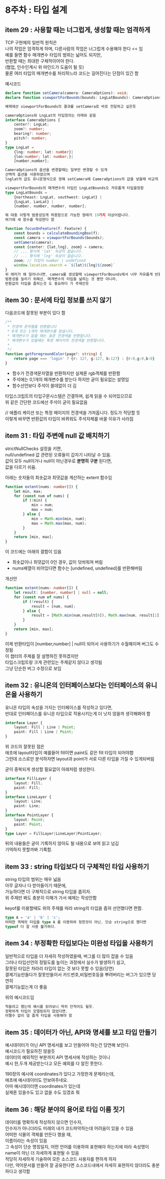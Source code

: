 # 8주차 : 타입 설계

## item 29 : 사용할 때는 너그럽게, 생성할 때는 엄격하게  
TCP 구현체의 일반적 원칙은  
나의 작업은 엄격하게 하며, 다른사람의 작업은 너그럽게 수용해야 한다 << 임  
예를 들면 함수 매개변수 타입의 범위는 넓어도 되지만,  
반환할 때는 최대한 구체적이어야 한다.  
(협업, 인수인계시 위 마인드가 도움이 될 듯)  
물론 여러 타입의 매개변수를 처리하느라 코드는 길어진다는 단점이 있긴 함  

예시코드  
```ts
declare function setCamera(camera: CameraOptions): void;
declare function viewportForBounds(bounds: LngLatBounds): CameraOptions;

예제에선 viewportForBounds의 결과를 setCamera로 바로 전달하고 싶은듯

cameraOptions와 LngLat의 타입정의는 아래와 같음  
interface CameraOptions {
    center?: LngLat;
    zoom?: number;
    bearing?: number;
    pitch?: number;
}
type LngLat = 
    {lng: number; lat: number}|
    {lon:number; lat: number;}|
    [number,number];

CameraOptions의 옵션을 변경할때는 일부만 변경할 수 있게  
선택적 옵션을 사용하였으며  
lnglat의 값도 유니온형식으로 정해 setCamera에 CameraOptions의 값을 넣을때 비교적 수월함  

viewportForBounds의 매개변수의 타입인 LngLatBounds도 자유롭게 타입을정함
type LngLatBounds = 
    {northeast: LngLat, southwest: LngLat} |
    {LngLat, LanLat} |
    [number, number, number, number];

뭐 대충 이렇게 범용성있게 허용함으로 가능한 형태가 19가지 이상이랍니다.  
여기에 새 함수를 작성한다 함  

function focusOnFeature(f: Feature) {
    const bounds = calculateBoundingBox(f);
    const camera = viewportForBounds(bounds);
    setCamera(camera);
    const {center: {lat,lng}, zoom} = camera;
    // ... 형식에 'lat' 속성이 없습니다.
    // ... 형식에 'lng' 속성이 없습니다.
    zoom; // 타입이 number | undefinnd
    window.location.search = `${lat}${lng}${zoom}`
}
위 에러가 왜 일어나나면, camera를 생성할때 viewportForBounds에서 너무 자유롭게 반환값이 도출되기때문에 에러가 남
범용성을 늘리기 위해선, 매개변수의 타입을 넓히는 것 뿐만 아니라,  
반환값의 타입을 좁히는것 도 중요하다 가 주제인듯  
```

## item 30 : 문서에 타입 정보를 쓰지 않기  
다음코드에 잘못된 부분이 있다 함
```ts
/**
 * 전경색 문자열을 반환합니다
 * 0개 또는 1개의 매개변수를 받습니다.
 * 매개변수가 없을 때는 표준 전경색을 반환합니다.
 * 매개변수가 있을때는 특정 페이지의 전경색을 반환합니다.
 * 
 */
function getForegroundColor(page?: string) {
    return page === 'login' ? {r: 127, g:127, b:127} : {r:0,g:0,b:0}
}
```
 - 함수가 전경색문자열을 반환하지만 실제론 rgb객체를 반환함  
 - 주석에는 0,1개의 매개변수를 받는다 하지만 굳이 필요없는 설명임  
 - 함수선언보다 주석이 쓸데없이 더 김  

타입스크립트의 타입구문시스템은 간결하며, 쉽게 읽을 수 되어있으므로  
위 같은 간단한 코드에선 주석이 굳이 필요없음

// 애플리 케이션 또는 특정 페이지의 전경색을 가져옵니다.
정도가 적당할 듯  
이렇게 바꾸면 반환값의 타입이 바뀌워도 주석자체를 바꿀 이유가 사라짐  

## item 31 : 타입 주변에 null 값 배치하기  
strictNullChecks 설정을 키면,  
null/undefined 값 관련된 오류들이 갑자기 나타날 수 있음.  
값이 모두 null이거나 null이 아닌경우로 **분명히 구분** 된다면,  
값을 다르기 쉬움.  

아래는 숫자들의 최솟값과 최댓값을 계산하는 extent 함수임  
```ts
function extent(nums: number[]) {
    let min, max;
    for (const num of nums) {
        if (!min) {
            min = num;
            max = num;
        } else {
            min = Math.min(min, num);
            max = Math.max(max, num);
        }
    }
    return [min, max];
}
```  
이 코드에는 아래의 결함이 있음  
 - 최솟값이나 최댓값이 0인 경우, 값이 덧씌워져 버림  
 - nums배열이 비어있다면 함수는 [undefined, undefined]를 반환해버림  

개선안  
```ts
function extent(nums: number[]) {
    let result: [number, number] | null = null;
    for (const num of nums) {
        if (!result) {
            result = [num, num];
        } else {
            result = [Math.min(num,result[0]), Math.max(num, result[1])];
        }
    }
    return [min, max];
}
```
이제 반환타입이 [number,number] | null이 되어서 사용하기가 수월해지며 버그도 수정됨  
이 챕터의 주제를 잘 설명하진 못하겠지만  
타입스크립트랑 크게 관련있는 주제같지 않다고 생각됨  
그냥 단순한 버그 수정으로 보임  

## item 32 : 유니온의 인터페이스보다는 인터페이스의 유니온을 사용하기  
유니온 타입의 속성을 가지는 인터페이스를 작성하고 있다면,  
반대로 인터페이스를 유니온 타입으로 적용시키는게 더 낫지 않을까 생각해봐야 함  

```ts
interface Layer {
    layout: Fill | Line | Point;
    paint: Fill | Line | Point;
}
```
위 코드의 잘못된 점은  
애초에 layout타입이 예를들어 fill이면 paint도 같은 fill 타입이 되어야함  
그런데 소스로만 분석하자면 layout과 point가 서로 다른 타입을 가질 수 있게되버림  

굳이 중복되게 생성할 필요없이 아래처럼 생성한다.  
```ts
interface FillLayer {
    layout: Fill;
    paint: Fill;
}
interface LineLayer {
    layout: Line;
    paint: Line;
}
interface PointLayer {
    layout: Point;
    paint: Point;
}
type Layer = FillLayer|LineLayer|PointLayer;  
```  

뒤의 내용들은 굳이 기록하지 않아도 될 내용으로 보여 읽고 넘김  
기억하지 못할까봐 기록함.  

## item 33 : string 타입보다 더 구체적인 타입 사용하기  
string 타입의 범위는 매우 넓음  
아무 글자나 다 받아들이기 때문에,  
가능하다면 더 구체적으로 string 타입을 좁히자.  
위 주제만 봐도 충분히 이해가 가서 예제는 작성안함  

keyof를 이용할때도 위의 주제를 따라 string의 타입을 좁혀 선언했다면 편함.  
```ts
type A = 'a' | 'b' | 'c';
어떠한 객체의 타입을 type A 를 이용하여 정한것이 아닌, 단순 string으로 했다면
typeof 더 잘 사용 불가하다.
```

## item 34 : 부정확한 타입보다는 미완성 타입을 사용하기  
일반적으로 타입을 더 자세히 작성하였을때, 버그를 더 많이 잡을 수 있음  
그러나 타입선언의 정밀도를 높이는 과정에서 실수가 발생하기 쉽고,  
잘못된 타입은 차라리 타입이 없는 것 보다 못할 수 있음(당연)  
결제기능만들다가 잘못만들어서 카드번호,비밀번호등을 뿌려버리는 버그가 있으면 당연히  
결제기능없는게 더 좋음  

위의 예시코드임  
```ts
적을려고 했는데 예시를 읽어보니 딱히 안적어도 될듯.  
정확하게 타입이 모델링되지 않았다면,  
어쩔수 없이 덜 좁게 타입을 사용해야 함  
```

## item 35 : 데이터가 아닌, API와 명세를 보고 타입 만들기  
예시데이터가 아닌 API 명세서를 보고 만들어야 하는건 당연해 보인다.  
예시코드가 필요하진 않을듯  
데이터의 예외적인 부분까지 API 명세서에 작성하는 것이니  
예시 한,두개 제공받는다고 모든 예외를 다 알진 못한다.  

190장의 예시에 coordinates가 있다고 가정한게 문제라는데,  
애초에 예시데이터도 안보여주네요.  
아마 예시데이터엔 coordinates가 있는데  
실제론 있을수도 있고 없을 수도 있겠죠 뭐  

## item 36 : 해당 분야의 용어로 타입 이름 짓기  
데이터를 명확하게 작성하지 않으면 인수자,  
인수자가 아니더라도 미래의 내가 코드파악하는데 어려움이 있을 수 있음  
어떠한 식물의 객체를 만든다 했을 때,  
이름이라는 속성이 있음  
그 속성이 단순 명칭일지, 어떤 언어를 이용하여 표현해야 하는지에 따라 속성명이 name이 아닌 더 자세하게 표현될 수 있음  
적당히 자세하게 기술하여 모든 소스코드 사용자를 편하게 하자  
다만, 약어문서를 만들어 잘 공유한다면 소스코드내에서 자세히 표현하지 않더라도 충분하다고 생각함  